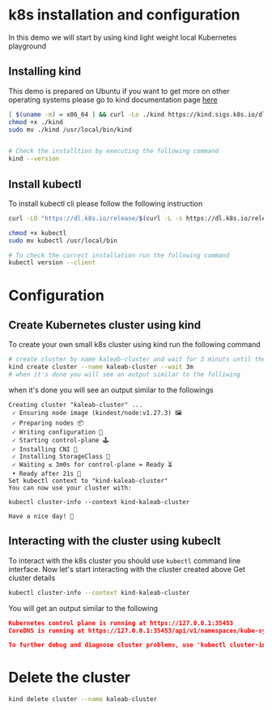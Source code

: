 # k8s installation and configuration
In this demo we will start by using kind light weight local Kubernetes playground

## Installing kind
This demo is prepared on Ubuntu if you want to get more on other operating systems please go to kind documentation page [here]()
```bash
[ $(uname -m) = x86_64 ] && curl -Lo ./kind https://kind.sigs.k8s.io/dl/v0.20.0/kind-linux-amd64
chmod +x ./kind
sudo mv ./kind /usr/local/bin/kind


# Check the installtion by executing the following command
kind --version
```

## Install kubectl
To install kubectl cli  please follow the following instruction
```bash
curl -LO "https://dl.k8s.io/release/$(curl -L -s https://dl.k8s.io/release/stable.txt)/bin/linux/amd64/kubectl"

chmod +x kubectl
sudo mv kubectl /usr/local/bin

# To check the correct installation run the following command 
kubectl version --client
```

# Configuration
## Create Kubernetes cluster using kind
To create your own small k8s cluster using kind run the following command 
```bash
# create cluster by name kaleab-cluster and wait for 3 minuts until the control plane is ready
kind create cluster --name kaleab-cluster --wait 3m
# when it's done you will see an output similar to the folliwing

```
when it's done you will see an output similar to the followings
```tmp
Creating cluster "kaleab-cluster" ...
 ✓ Ensuring node image (kindest/node:v1.27.3) 🖼
 ✓ Preparing nodes 📦
 ✓ Writing configuration 📜
 ✓ Starting control-plane 🕹️
 ✓ Installing CNI 🔌
 ✓ Installing StorageClass 💾
 ✓ Waiting ≤ 3m0s for control-plane = Ready ⏳
 • Ready after 21s 💚
Set kubectl context to "kind-kaleab-cluster"
You can now use your cluster with:

kubectl cluster-info --context kind-kaleab-cluster

Have a nice day! 👋
```
## Interacting with the cluster using kubeclt
To interact with the k8s cluster you should use `kubectl` command line interface. Now let's start interacting with the cluster created above
Get cluster details
```bash
kubectl cluster-info --context kind-kaleab-cluster
```
You will get an output similar to the following
```json
Kubernetes control plane is running at https://127.0.0.1:35453
CoreDNS is running at https://127.0.0.1:35453/api/v1/namespaces/kube-system/services/kube-dns:dns/proxy

To further debug and diagnose cluster problems, use 'kubectl cluster-info dump'.
```

# Delete the cluster


```bash
kind delete cluster --name kaleab-cluster
```